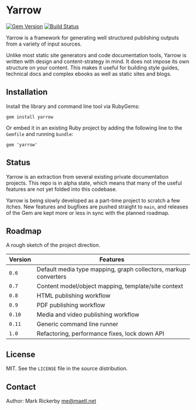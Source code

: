 Yarrow
======

[![Gem Version](https://img.shields.io/gem/v/yarrow.svg)][gem]
[![Build Status](https://img.shields.io/github/workflow/status/maetl/yarrow/ruby/main)][github]

[gem]: https://rubygems.org/gems/yarrow
[github]: https://github.com/maetl/yarrow

Yarrow is a framework for generating well structured publishing outputs from a variety of input sources.

Unlike most static site generators and code documentation tools, Yarrow is written with design and content-strategy in mind. It does not impose its own structure on your content. This makes it useful for building style guides, technical docs and complex ebooks as well as static sites and blogs.

Installation
------------

Install the library and command line tool via RubyGems:

```
gem install yarrow
```

Or embed it in an existing Ruby project by adding the following line to the `Gemfile` and running `bundle`:

```
gem 'yarrow'
```

Status
------

Yarrow is an extraction from several existing private documentation projects. This repo is in alpha state, which means that many of the useful features are not yet folded into this codebase.

Yarrow is being slowly developed as a part-time project to scratch a few itches. New features and bugfixes are pushed straight to `main`, and releases of the Gem are kept more or less in sync with the planned roadmap.

Roadmap
-------

A rough sketch of the project direction.

| Version | Features |
|---------|----------|
| `0.6`   | Default media type mapping, graph collectors, markup converters |
| `0.7`   | Content model/object mapping, template/site context |
| `0.8`   | HTML publishing workflow |
| `0.9`   | PDF publishing workflow |
| `0.10`   | Media and video publishing workflow |
| `0.11`   | Generic command line runner |
| `1.0`   | Refactoring, performance fixes, lock down API |

License
-------

MIT. See the `LICENSE` file in the source distribution.

Contact
-------

Author: Mark Rickerby <me@maetl.net>
